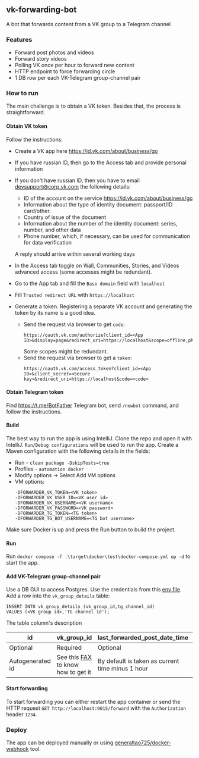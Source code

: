 ## vk-forwarding-bot
A bot that forwards content from a VK group to a Telegram channel

### Features
- Forward post photos and videos
- Forward story videos
- Polling VK once per hour to forward new content
- HTTP endpoint to force forwarding circle
- 1 DB row per each VK-Telegram group-channel pair

### How to run
The main challenge is to obtain a VK token. Besides that, the process is straightforward.

#### Obtain VK token
Follow the instructions:
- Create a VK app here https://id.vk.com/about/business/go
- If you have russian ID, then go to the Access tab and provide personal information
- If you don't have russian ID, then you have to email devsupport@corp.vk.com the following details:
  - ID of the account on the service https://id.vk.com/about/business/go
  - Information about the type of identity document: passport/ID card/other.
  - Country of issue of the document
  - Information about the number of the identity document: series, number, and other data
  - Phone number, which, if necessary, can be used for communication for data verification

  A reply should arrive within several working days
- In the Access tab toggle on Wall, Communities, Stories, and Videos advanced access (some accesses might be redundant).
- Go to the App tab and fill the `Base domain` field with `localhost`
- Fill `Trusted redirect URL` with `https://localhost`
- Generate a token. Registering a separate VK account and generating the token by its name is a good idea.
  - Send the request via browser to get `code`:
      ```
      https://oauth.vk.com/authorize?client_id=<App ID>&display=page&redirect_uri=https://localhost&scope=offline,photos,video,wall,groups,stories,status&response_type=code&v=5.199
      ```
    Some scopes might be redundant.
  - Send the request via browser to get a `token`:
    ```
    https://oauth.vk.com/access_token?client_id=<App ID>&client_secret=<Secure key>&redirect_uri=https://localhost&code=<code>
    ```
#### Obtain Telegram token
Find https://t.me/BotFather Telegram bot, send `/newbot` command, and follow the instructions.

#### Build
The best way to run the app is using IntelliJ. Clone the repo and open it with IntelliJ. `Run/Debug configurations` will be used to run the app. Create a Maven configuration with the following details in the fields:
- Run - `clean package -DskipTests=true`
- Profiles - `automation docker`
- Modify options -> Select Add VM options
- VM options:
  ```
  -DFORWARDER_VK_TOKEN=<VK token>
  -DFORWARDER_VK_USER_ID=<VK user id>
  -DFORWARDER_VK_USERNAME=<VK username>
  -DFORWARDER_VK_PASSWORD=<VK password>
  -DFORWARDER_TG_TOKEN=<TG token>
  -DFORWARDER_TG_BOT_USERNAME=<TG bot username>
  ```
Make sure Docker is up and press the Run button to build the project.

#### Run
Run `docker compose -f .\target\docker\test\docker-compose.yml up -d` to start the app.

#### Add VK-Telegram group-channel pair
Use a DB GUI to access Postgres. Use the credentials from this [env file](src/templates/docker/.test-env).
Add a row into the `vk_group_details` table:
```
INSERT INTO vk_group_details (vk_group_id,tg_channel_id)
VALUES (<VK group id>,'TG channel id');
```
The table column's description

| id               | vk_group_id                                                           | last_forwarded_post_date_time                    | last_forwarded_story_date_time                     | tg_channel_id                          |
|------------------|-----------------------------------------------------------------------|--------------------------------------------------|----------------------------------------------------|----------------------------------------|
| Optional         | Required                                                              | Optional                                         | Optional                                           | Required                               |
| Autogenerated id | See this [FAX](https://vk.com/faq18062?lang=en) to know how to get it | By default is taken as current time minus 1 hour | By default is taken as current time minus 24 hours | Use https://t.me/myidbot to get the id |

#### Start forwarding
To start forwarding you can either restart the app container or send the HTTP request `GET http://localhost:9015/forward` with the `Authorization` header `1234`.

### Deploy
The app can be deployed manually or using [generaltao725/docker-webhook](https://github.com/taonity/docker-webhook) tool. 
